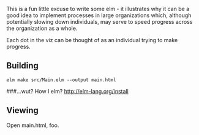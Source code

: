 This is a fun little excuse to write some elm - it illustrates why it can be a good idea to
implement processes in large organizations which, although potentially slowing down individuals, may serve to speed progress
across the organization as a whole.

Each dot in the viz can be thought of as an individual trying to make progress.

Building
--------
`elm make src/Main.elm --output main.html`

###...wut? How I elm?
http://elm-lang.org/install

Viewing
--------
Open main.html, foo.
